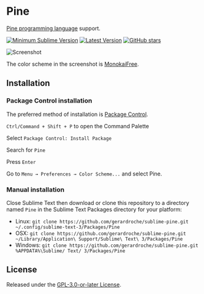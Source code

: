 # Pine

[Pine programming language](https://www.tradingview.com/scripts) support.

[![Minimum Sublime Version](https://img.shields.io/badge/sublime-%3E%3D%203.0-brightgreen.svg?style=flat-square)](https://sublimetext.com) [![Latest Version](https://img.shields.io/github/tag/gerardroche/sublime-pine.svg?style=flat-square&label=version)](https://github.com/gerardroche/sublime-pine/tags) [![GitHub stars](https://img.shields.io/github/stars/gerardroche/sublime-pine.svg?style=flat-square)](https://github.com/gerardroche/sublime-pine/stargazers)

![Screenshot](screenshot.png)

The color scheme in the screenshot is [MonokaiFree](https://github.com/gerardroche/sublime-monokai-free).

## Installation

### Package Control installation

The preferred method of installation is [Package Control](https://packagecontrol.io/packages/Pine).

`Ctrl/Command + Shift + P` to open the Command Palette

Select `Package Control: Install Package`

Search for `Pine`

Press `Enter`

Go to `Menu → Preferences → Color Scheme...` and select Pine.

### Manual installation

Close Sublime Text then download or clone this repository to a directory named `Pine` in the Sublime Text Packages directory for your platform:

* Linux: `git clone https://github.com/gerardroche/sublime-pine.git ~/.config/sublime-text-3/Packages/Pine`
* OSX: `git clone https://github.com/gerardroche/sublime-pine.git ~/Library/Application\ Support/Sublime\ Text\ 3/Packages/Pine`
* Windows: `git clone https://github.com/gerardroche/sublime-pine.git %APPDATA%\Sublime/ Text/ 3/Packages/Pine`

## License

Released under the [GPL-3.0-or-later License](LICENSE).
